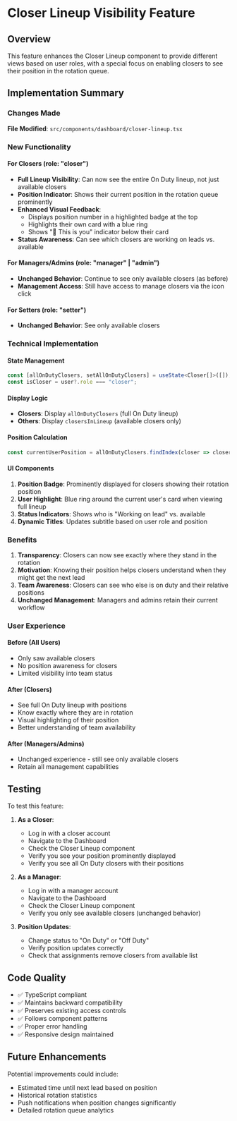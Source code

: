 # Closer Lineup Visibility Feature

## Overview
This feature enhances the Closer Lineup component to provide different views based on user roles, with a special focus on enabling closers to see their position in the rotation queue.

## Implementation Summary

### Changes Made
**File Modified**: `src/components/dashboard/closer-lineup.tsx`

### New Functionality

#### For Closers (role: "closer")
- **Full Lineup Visibility**: Can now see the entire On Duty lineup, not just available closers
- **Position Indicator**: Shows their current position in the rotation queue prominently 
- **Enhanced Visual Feedback**: 
  - Displays position number in a highlighted badge at the top
  - Highlights their own card with a blue ring
  - Shows "👤 This is you" indicator below their card
- **Status Awareness**: Can see which closers are working on leads vs. available

#### For Managers/Admins (role: "manager" | "admin")
- **Unchanged Behavior**: Continue to see only available closers (as before)
- **Management Access**: Still have access to manage closers via the icon click

#### For Setters (role: "setter")
- **Unchanged Behavior**: See only available closers

### Technical Implementation

#### State Management
```typescript
const [allOnDutyClosers, setAllOnDutyClosers] = useState<Closer[]>([]);
const isCloser = user?.role === "closer";
```

#### Display Logic
- **Closers**: Display `allOnDutyClosers` (full On Duty lineup)
- **Others**: Display `closersInLineup` (available closers only)

#### Position Calculation
```typescript
const currentUserPosition = allOnDutyClosers.findIndex(closer => closer.uid === user?.uid) + 1;
```

#### UI Components
1. **Position Badge**: Prominently displayed for closers showing their rotation position
2. **User Highlight**: Blue ring around the current user's card when viewing full lineup
3. **Status Indicators**: Shows who is "Working on lead" vs. available
4. **Dynamic Titles**: Updates subtitle based on user role and position

### Benefits

1. **Transparency**: Closers can now see exactly where they stand in the rotation
2. **Motivation**: Knowing their position helps closers understand when they might get the next lead
3. **Team Awareness**: Closers can see who else is on duty and their relative positions
4. **Unchanged Management**: Managers and admins retain their current workflow

### User Experience

#### Before (All Users)
- Only saw available closers
- No position awareness for closers
- Limited visibility into team status

#### After (Closers)
- See full On Duty lineup with positions
- Know exactly where they are in rotation
- Visual highlighting of their position
- Better understanding of team availability

#### After (Managers/Admins)
- Unchanged experience - still see only available closers
- Retain all management capabilities

## Testing

To test this feature:

1. **As a Closer**: 
   - Log in with a closer account
   - Navigate to the Dashboard
   - Check the Closer Lineup component
   - Verify you see your position prominently displayed
   - Verify you see all On Duty closers with their positions

2. **As a Manager**: 
   - Log in with a manager account
   - Navigate to the Dashboard  
   - Check the Closer Lineup component
   - Verify you only see available closers (unchanged behavior)

3. **Position Updates**:
   - Change status to "On Duty" or "Off Duty"
   - Verify position updates correctly
   - Check that assignments remove closers from available list

## Code Quality

- ✅ TypeScript compliant
- ✅ Maintains backward compatibility
- ✅ Preserves existing access controls
- ✅ Follows component patterns
- ✅ Proper error handling
- ✅ Responsive design maintained

## Future Enhancements

Potential improvements could include:
- Estimated time until next lead based on position
- Historical rotation statistics
- Push notifications when position changes significantly
- Detailed rotation queue analytics
